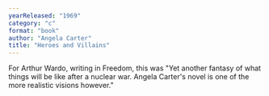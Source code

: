 ```yaml
---
yearReleased: "1969"
category: "c"
format: "book"
author: "Angela Carter"
title: "Heroes and Villains"
---
```

For Arthur Wardo, writing in Freedom, this was "Yet  another fantasy of what things will be like after a nuclear war. Angela Carter's  novel is one of the more realistic visions however."
 